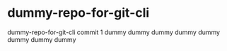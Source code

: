 # dummy-repo-for-git-cli
dummy-repo-for-git-cli
commit 1
dummy
dummy
dummy
dummy
dummy
dummy
dummy
dummy
